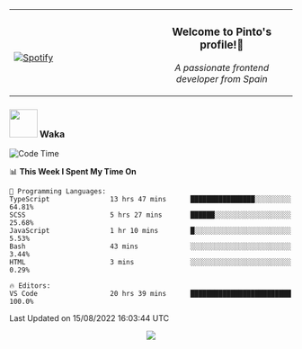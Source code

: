 <table width="100%" align="center"> 
  <tr>
  <td width="50%">
      
&nbsp; <br> [![Spotify](https://novatorem-zeta-rust.vercel.app/api/spotify)](https://open.spotify.com/user/novatorem-zeta-rust)

  </td>
  <td width="50%">
    <h3 align="center">Welcome to Pinto's profile!👋</h3>
    <p align="center"><em>A passionate frontend developer from Spain</em></p>
  </td>
  </table>

### <img src="https://media.giphy.com/media/VgCDAzcKvsR6OM0uWg/giphy.gif" width="50"> Waka

  <!--START_SECTION:waka-->
![Code Time](http://img.shields.io/badge/Code%20Time-761%20hrs%2038%20mins-blue)

📊 **This Week I Spent My Time On** 

```text
💬 Programming Languages: 
TypeScript               13 hrs 47 mins      ████████████████░░░░░░░░░   64.81% 
SCSS                     5 hrs 27 mins       ██████░░░░░░░░░░░░░░░░░░░   25.68% 
JavaScript               1 hr 10 mins        █░░░░░░░░░░░░░░░░░░░░░░░░   5.53% 
Bash                     43 mins             ░░░░░░░░░░░░░░░░░░░░░░░░░   3.44% 
HTML                     3 mins              ░░░░░░░░░░░░░░░░░░░░░░░░░   0.29%

🔥 Editors: 
VS Code                  20 hrs 39 mins      █████████████████████████   100.0%

```


 Last Updated on 15/08/2022 16:03:44 UTC
<!--END_SECTION:waka-->

<div align="center">
<img src="https://github-readme-stats-gilt-tau.vercel.app/api/top-langs/?username=pinto-hub&layout=compact&theme=dracula" />
</div>
